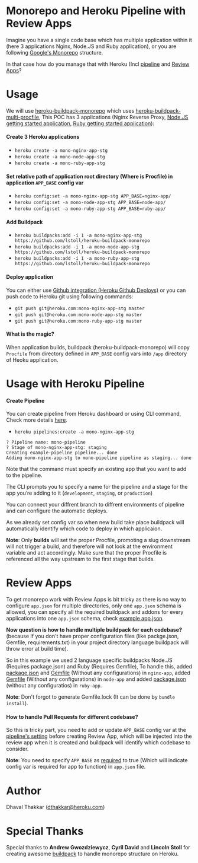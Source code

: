 # Monorepo and Heroku Pipeline with Review Apps

Imagine you have a single code base which has multiple application within it (here 3 applications Nginx, Node.JS and Ruby application), or you are following [Google's Monorepo](https://en.wikipedia.org/wiki/Monorepo) structure.

In that case how do you manage that with Heroku (Incl [pipeline](https://devcenter.heroku.com/articles/pipelines) and [Review Apps](https://devcenter.heroku.com/articles/github-integration-review-apps)?

# Usage 

We will use [heroku-buildpack-monorepo](https://github.com/lstoll/heroku-buildpack-monorepo) which uses [
heroku-buildpack-multi-procfile](https://github.com/heroku/heroku-buildpack-multi-procfile), This POC has 3 applications (Nginx Reverse Proxy, [Node.JS getting started application](https://github.com/heroku/node-js-getting-started), [Ruby getting started application](https://github.com/heroku/ruby-getting-started)): 

#### Create 3 Heroku applications

- `heroku create -a mono-nginx-app-stg`
- `heroku create -a mono-node-app-stg`
- `heroku create -a mono-ruby-app-stg`

#### Set relative path of application root directory (Where is Procfile) in application `APP_BASE` config var

- `heroku config:set -a mono-nginx-app-stg APP_BASE=nginx-app/`
- `heroku config:set -a mono-node-app-stg APP_BASE=node-app/`
- `heroku config:set -a mono-ruby-app-stg APP_BASE=ruby-app/`

#### Add Buildpack

- `heroku buildpacks:add -i 1 -a mono-nginx-app-stg https://github.com/lstoll/heroku-buildpack-monorepo`
- `heroku buildpacks:add -i 1 -a mono-node-app-stg https://github.com/lstoll/heroku-buildpack-monorepo`
- `heroku buildpacks:add -i 1 -a mono-ruby-app-stg https://github.com/lstoll/heroku-buildpack-monorepo`

#### Deploy application

You can either use [Github integration (Heroku Github Deploys)](https://devcenter.heroku.com/articles/github-integration) or you can push code to Heroku git using following commands:

- `git push git@heroku.com:mono-nginx-app-stg master`
- `git push git@heroku.com:mono-node-app-stg master`
- `git push git@heroku.com:mono-ruby-app-stg master`

#### What is the magic?

When application builds, buildpack (heroku-buildpack-monorepo) will copy `Procfile` from directory defined in `APP_BASE` config vars into `/app` directory of Heoku application.


# Usage with Heroku Pipeline

#### Create Pipeline

You can create pipeline from Heroku dashboard or using CLI command, Check more details [here](https://devcenter.heroku.com/articles/pipelines#creating-pipelines).

- `heroku pipelines:create -a mono-nginx-app-stg`

```
? Pipeline name: mono-pipeline
? Stage of mono-nginx-app-stg: staging
Creating example-pipeline pipeline... done
Adding mono-nginx-app-stg to mono-pipeline pipeline as staging... done
```

Note that the command must specify an existing app that you want to add to the pipeline.

The CLI prompts you to specify a name for the pipeline and a stage for the app you’re adding to it (`development`, `staging`, or `production`)

You can connect your diffrent branch to diffrent environments of pipeline and can configure the automatic deploys.

As we already set config var so when new build take place buildpack will automatically identify which code to deploy in which applicaion.

**Note**: Only **builds** will set the proper Procfile, promoting a slug downstream will not trigger a build, and therefore will not look at the environment variable and act accordingly. Make sure that the proper Procfile is referenced all the way upstream to the first stage that builds.

# Review Apps

To get monorepo work with Review Apps is bit tricky as there is no way to configure `app.json` for multiple directories, only one `app.json` schema is allowed, you can specify all the required buildpack and addons for every applications into one `app.json` schema, check [example app.json](https://github.com/dhavalthakkar93/Heroku-monorepo-POC/blob/master/app.json).

**Now question is how to handle multiple buildpack for each codebase?** (because If you don't have proper configuration files (like packge.json, Gemfile, requirements.txt) in your project directory language buildpack will throw error at build time).

So in this example we used 2 language specific buildpacks Node.JS (Requires package.json) and Ruby (Requires Gemfile), To handle this,  added [package.json](https://github.com/dhavalthakkar93/Heroku-monorepo-POC/blob/master/nginx-app/package.json) and [Gemfile](https://github.com/dhavalthakkar93/Heroku-monorepo-POC/blob/master/nginx-app/Gemfile) (Without any configurations) in `nginx-app`, added [Gemfile](https://github.com/dhavalthakkar93/Heroku-monorepo-POC/blob/master/node-app/Gemfile) (Without any configurations) in `node-app` and added [package.json](https://github.com/dhavalthakkar93/Heroku-monorepo-POC/blob/master/ruby-app/package.json) (without any configuratios) in `ruby-app`.

**Note**: Don't forgot to generate Gemfile.lock (It can be done by `bundle install`).

#### How to handle Pull Requests for different codebase?

So this is tricky part, you need to add or update `APP_BASE` config var at the [pipeline's setting](https://devcenter.heroku.com/articles/github-integration-review-apps#sensitive-config-vars) before creating Review App, which will be injected into the review app when it is created and buildpack will identify which codebase to consider.

**Note**: You need to specify `APP_BASE` as [required](https://devcenter.heroku.com/articles/app-json-schema#env) to true (Which will indicate config var is required for app to function) in `app.json` file.


# Author

Dhaval Thakkar (dthakkar@heroku.com)

# Special Thanks
Special thanks to **Andrew Gwozdziewycz**, **Cyril David** and **Lincoln Stoll** for creating awesome [buildpack](https://github.com/lstoll/heroku-buildpack-monorepo) to handle monorepo structure on Heroku.

